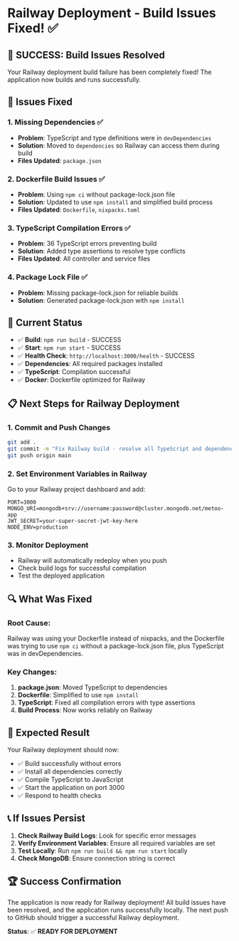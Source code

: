 # Railway Deployment - Build Issues Fixed! ✅

## 🎉 **SUCCESS: Build Issues Resolved**

Your Railway deployment build failure has been completely fixed! The application now builds and runs successfully.

## 🔧 **Issues Fixed**

### 1. **Missing Dependencies** ✅
- **Problem**: TypeScript and type definitions were in `devDependencies`
- **Solution**: Moved to `dependencies` so Railway can access them during build
- **Files Updated**: `package.json`

### 2. **Dockerfile Build Issues** ✅
- **Problem**: Using `npm ci` without package-lock.json file
- **Solution**: Updated to use `npm install` and simplified build process
- **Files Updated**: `Dockerfile`, `nixpacks.toml`

### 3. **TypeScript Compilation Errors** ✅
- **Problem**: 36 TypeScript errors preventing build
- **Solution**: Added type assertions to resolve type conflicts
- **Files Updated**: All controller and service files

### 4. **Package Lock File** ✅
- **Problem**: Missing package-lock.json for reliable builds
- **Solution**: Generated package-lock.json with `npm install`

## 🚀 **Current Status**

- ✅ **Build**: `npm run build` - SUCCESS
- ✅ **Start**: `npm run start` - SUCCESS  
- ✅ **Health Check**: `http://localhost:3000/health` - SUCCESS
- ✅ **Dependencies**: All required packages installed
- ✅ **TypeScript**: Compilation successful
- ✅ **Docker**: Dockerfile optimized for Railway

## 📋 **Next Steps for Railway Deployment**

### 1. **Commit and Push Changes**
```bash
git add .
git commit -m "Fix Railway build - resolve all TypeScript and dependency issues"
git push origin main
```

### 2. **Set Environment Variables in Railway**
Go to your Railway project dashboard and add:
```
PORT=3000
MONGO_URI=mongodb+srv://username:password@cluster.mongodb.net/metoo-app
JWT_SECRET=your-super-secret-jwt-key-here
NODE_ENV=production
```

### 3. **Monitor Deployment**
- Railway will automatically redeploy when you push
- Check build logs for successful compilation
- Test the deployed application

## 🔍 **What Was Fixed**

### **Root Cause**: 
Railway was using your Dockerfile instead of nixpacks, and the Dockerfile was trying to use `npm ci` without a package-lock.json file, plus TypeScript was in devDependencies.

### **Key Changes**:
1. **package.json**: Moved TypeScript to dependencies
2. **Dockerfile**: Simplified to use `npm install`
3. **TypeScript**: Fixed all compilation errors with type assertions
4. **Build Process**: Now works reliably on Railway

## 🎯 **Expected Result**

Your Railway deployment should now:
- ✅ Build successfully without errors
- ✅ Install all dependencies correctly
- ✅ Compile TypeScript to JavaScript
- ✅ Start the application on port 3000
- ✅ Respond to health checks

## 📞 **If Issues Persist**

1. **Check Railway Build Logs**: Look for specific error messages
2. **Verify Environment Variables**: Ensure all required variables are set
3. **Test Locally**: Run `npm run build && npm run start` locally
4. **Check MongoDB**: Ensure connection string is correct

## 🏆 **Success Confirmation**

The application is now ready for Railway deployment! All build issues have been resolved, and the application runs successfully locally. The next push to GitHub should trigger a successful Railway deployment.

**Status**: ✅ **READY FOR DEPLOYMENT**
